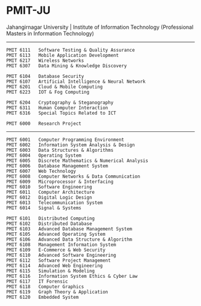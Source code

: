 # PMIT-JU
 Jahangirnagar University | Institute of Information Technology (Professional Masters in Information Technology)

---

    PMIT 6111 	Software Testing & Quality Assurance
    PMIT 6113 	Mobile Application Development
    PMIT 6217 	Wireless Networks
    PMIT 6307 	Data Mining & Knowledge Discovery
    
    PMIT 6104 	Database Security
    PMIT 6107 	Artificial Intelligence & Neural Network
    PMIT 6201 	Cloud & Mobile Computing
    PMIT 6223 	IOT & Fog Computing
        
    PMIT 6204 	Cryptography & Steganography
    PMIT 6311 	Human Computer Interaction
    PMIT 6316 	Special Topics Related to ICT
    
    PMIT 6000 	Research Project
    
---

    PMIT 6001 	Computer Programming Environment
    PMIT 6002 	Information System Analysis & Design
    PMIT 6003 	Data Structures & Algorithms
    PMIT 6004 	Operating System
    PMIT 6005 	Discrete Mathematics & Numerical Analysis
    PMIT 6006 	Database Management System
    PMIT 6007 	Web Technology
    PMIT 6008 	Computer Networks & Data Communication
    PMIT 6009 	Microprocessor & Interfacing
    PMIT 6010 	Software Engineering
    PMIT 6011 	Computer Architecture
    PMIT 6012 	Digital Logic Design
    PMIT 6013 	Telecommunication System
    PMIT 6014 	Signal & Systems
    
    PMIT 6101 	Distributed Computing
    PMIT 6102 	Distributed Database
    PMIT 6103 	Advanced Database Management System
    PMIT 6105 	Advanced Operating System
    PMIT 6106 	Advanced Data Structure & Algorithm
    PMIT 6108 	Management Information System
    PMIT 6109 	E-Commerce & Web Security
    PMIT 6110 	Advanced Software Engineering
    PMIT 6112 	Software Project Management
    PMIT 6114 	Advanced Web Engineering
    PMIT 6115 	Simulation & Modeling
    PMIT 6116 	Information System Ethics & Cyber Law
    PMIT 6117 	IT Forensic
    PMIT 6118 	Computer Graphics
    PMIT 6119 	Graph Theory & Application
    PMIT 6120 	Embedded System    
    

